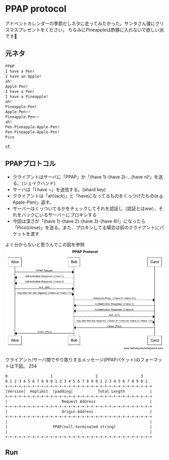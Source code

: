 # PPAP protocol

アドベントカレンダーの季節だしネタに走ってみたかった。サンタさん僕にクリスマスプレゼントをください。
ちなみにPineappleは酢豚に入れないで欲しい派です🍍

## 元ネタ
```
PPAP
I have a Pen!
I have an Apple!
ah!
Apple-Pen!
I have a Pen!
I have a Pineapple!
ah!
Pineapple-Pen!
Apple-Pen~~
Pineapple-Pen~~
ah!
Pen-Pineapple-Apple-Pen!
Pen-Pineapple-Apple-Pen!
Pico
```
cf. [](https://www.youtube.com/watch?v=0E00Zuayv9Q)

## PPAPプロトコル
* クライアントはサーバに「PPAP」か「(have 1)-(have 2)-...(have n)!」を送る。(シェイクハンド)
* サーバは「I have ~」を送信する。(shard key)
* クライアントは「ah!(ack)」と「haveになってるものをくっつけたもの(e.g. Apple-Pen)」返す。
* サーバーはくっついてるかをチェックしてそれを認証し（認証とはww）、それをバックにいるサーバーにプロキシする
* 今回は深さが「(have 1)-(have 2)-(have 3)-(have 4)!」になったら「Pico(close)」を送る。また、プロキシしてる場合は前のクライアントにパケットを渡す

よく分からないと思うんでこの図を参照
![](./docs/PPAP_Protocol.png)

クライアント/サーバ間でやり取りするメッセージ(PPAPパケット)のフォーマットは下図。
254
```
0                   1                   2                   3
0 1 2 3 4 5 6 7 8 9 0 1 2 3 4 5 6 7 8 9 0 1 2 3 4 5 6 7 8 9 0 1
+-+-+-+-+-+-+-+-+-+-+-+-+-+-+-+-+-+-+-+-+-+-+-+-+-+-+-+-+-+-+-+-+
|Version|  Hoplimit  |padding|           Total Length           |
+-+-+-+-+-+-+-+-+-+-+-+-+-+-+-+-+-+-+-+-+-+-+-+-+-+-+-+-+-+-+-+-+
|                        Request Address                        |
+-+-+-+-+-+-+-+-+-+-+-+-+-+-+-+-+-+-+-+-+-+-+-+-+-+-+-+-+-+-+-+-+
|                        Origin Address                         |
+-+-+-+-+-+-+-+-+-+-+-+-+-+-+-+-+-+-+-+-+-+-+-+-+-+-+-+-+-+-+-+-+
|                                                               |
|                    PPAP(null-terminated string)               |
|                                                               |
+-+-+-+-+-+-+-+-+-+-+-+-+-+-+-+-+-+-+-+-+-+-+-+-+-+-+-+-+-+-+-+-+
```

## Run
```

```
